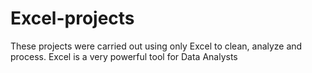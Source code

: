 # Excel-projects
These projects were carried out using only Excel to clean, analyze and process. Excel is a very powerful tool for Data Analysts 
